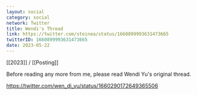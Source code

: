 ```yaml
---
layout: social
category: social
network: Twitter
title: Wendi's Thread
link: https://twitter.com/steinea/status/1660899993631473665
twitterID: 1660899993631473665
date: 2023-05-22
---
```


[[2023]] / [[Posting]]

Before reading any more from me, please read Wendi Yu's original thread.

<https://twitter.com/wen_di_yu/status/1660290172649365506>
